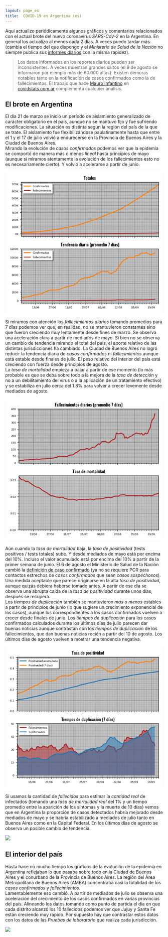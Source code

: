 ```yaml
---
layout: page_es
title:  COVID-19 en Argentina (es)
---
```


Aquí actualizo periódicamente algunos gráficos y comentarios relacionados con el actual brote del nuevo
coronavirus *SARS-CoV-2* en la Argentina. En general los actualizo al menos cada 2 días. A veces puedo
tardar más (cambia el tiempo del que dispongo y el *Ministerio de Salud de la Nación* no siempre publica
sus [informes diarios](https://www.argentina.gob.ar/coronavirus/informe-diario) con la misma rapidez).

> Los datos informados en los reportes diarios pueden ser inconsistentes. A veces muestran grandes saltos
(el 9 de agosto se informaron por ejemplo más de 60.000 altas). Existen demoras notables tanto en la
notificación de casos confirmados como la de fallecimientos. El trabajo que hace
[Mauro Infantino](https://twitter.com/plenque) en [covidstats.com.ar](https://covidstats.com.ar/panorama)
complementa cualquier análisis.

## El brote en Argentina

El día 21 de marzo se inició un período de aislamiento generalizado de carácter obligatorio en el país, aunque
no se mantuvo fijo y fue sufriendo modificaciones. La situación es distinta según la región del país de la que
se trate. El aislamiento fue flexibilizándose paulatinamente hasta que entre el 1 y el 17 de julio volvió a
endurecerse en la Provincia de Buenos Aires y la Ciudad de Buenos Aires.  
Mirando la evolución de *casos confirmados* podemos ver que la epidemia se comportó de manera más o menos
*lineal* hasta principios de mayo (aunque si miramos atentamente la evolución de los fallecimientos esto
no es necesariamente cierto). Y volvió a acelerarse a partir de junio.   

<img class="red" src="https://github.com/rvalla/COVID-19/raw/master/Argentina_Data/actual_charts/1_ArgentinaA.png" />

Si miramos con atención los *fallecimientos diarios* tomando promedios para 7 días podemos ver que, en realidad,
no se mantuvieron constantes sino que fueron creciendo muy lentamente desde fines de marzo. Se observa
una aceleración clara a partir de mediados de mayo. Si bien no se observa un cambio de tendencia mirando el total
del país, el aporte relativo de las distintas jurisdicciones ha cambiado. La Ciudad de Buenos Aires no
logró reducir la tendencia diaria de *casos confirmados* ni *fallecimientos* aunque está estable desde finales de
julio. El peso relativo del interior del país está creciendo con fuerza desde principios de agosto.  
La *tasa de mortalidad* empieza a bajar a partir de ese momento (lo más probable es que se deba sobre todo
a la mejora de la *tasa de detección* y no a un debilitamiento del virus o a la aplicación de un tratamiento
efectivo) y se estabiliza en julio cerca del 1.8% para volver a crecer levemente desde mediados de agosto.  

<img class="yellow" src="https://github.com/rvalla/COVID-19/raw/master/Argentina_Data/actual_charts/1_ArgentinaB.png" />

Aún cuando la *tasa de mortalidad* baja, la *tasa de positividad* (tests positivos / tests totales) sube.
Y desde mediados de mayo está por encima del 10%. Incluso el valor acumulado está por encima del 10% a partir
de la primer semana de junio. El 6 de agosto el Ministerio de Salud de la Nación cambió la
[definición de caso confirmado](https://www.argentina.gob.ar/salud/coronavirus-COVID-19/definicion-de-caso)
(ya no se requiere PCR para contactos estrechos de *casos confirmados* que sean *casos sospechosos*). Una
medida aceptable que parece originarse en la alta *tasa de positividad*, aunque quizás debiera haberse tomado
antes. A partir de ese día se observa una abrupta caída de la *tasa de positividad* durante unos días, después
se recupera.  
Los *tiempos de duplicación* también se mantuvieron *más o menos* estables a partir de principios de junio
(lo que sugiere un crecimiento exponencial de los casos), aunque los correspondientes a los casos confirmados
vuelven a crecer desde finales de junio. Los *tiempos de duplicación* para los casos confirmados calculados
durante los últimos días de julio parecen dar buenas noticias aunque contrastan con los *tiempos de duplicación*
de los fallecimientos, que dan buenas noticias recién a partir del 10 de agosto. Los últimos días de agosto
vuelven a mostrar una tendencia negativa.  

<img class="blue" src="https://github.com/rvalla/COVID-19/raw/master/Argentina_Data/actual_charts/1_ArgentinaC.png" />

Si usamos la cantidad de *fallecidos* para estimar la *cantidad real* de infectados (tomando una *tasa de mortalidad
real* del 1% y un tiempo promedio entre la aparición de los síntomas y la muerte de 10 días) vemos
que en Argentina la proporción de casos detectados habría mejorado desde mediados de mayo y se habría estabilizado
a mediados de julio tanto en Buenos Aires como en la Capital Federal. En los últimos días de agosto se observa
un posible cambio de tendencia.  

<img class="gray" src="https://github.com/rvalla/COVID-19/raw/master/Argentina_Data/actual_charts/estimations/1_E_00_KnownRatioAndEstimation7dAv.png" />


## El interior del país

Hasta hace no mucho tiempo los gráficos de la evolución de la epidemia en Argentina reflejaban lo que
pasaba sobre todo en la Ciudad de Buenos Aires y el conurbano de la Provincia de Buenos Aires. La región del
Área Metropolitana de Buenos Aires (AMBA) concentraba casi la totalidad de los *casos
confirmados* y *fallecimientos*.  
Lamentablemente eso cambió. A partir de mediados de julio se observa una aceleración del crecimiento
de los casos confirmados en varias provincias del país. Alineando los datos tomando como punto de partida
el día en que cada distrito alcanzó los 10 fallecidos podemos ver que Jujuy y Santa Fe están creciendo
muy rápido. Por supuesto hay que contrastar estos datos con los datos de las *Pruebas de laboratorio* que
realiza cada jurisdicción.

<img class="red" src="https://github.com/rvalla/COVID-19/raw/master/Argentina_Data/actual_charts/interesting/1_O_00_Confirmed_02_Deaths_Interior.png" />